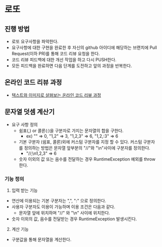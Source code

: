 # 로또
## 진행 방법
* 로또 요구사항을 파악한다.
* 요구사항에 대한 구현을 완료한 후 자신의 github 아이디에 해당하는 브랜치에 Pull Request(이하 PR)를 통해 코드 리뷰 요청을 한다.
* 코드 리뷰 피드백에 대한 개선 작업을 하고 다시 PUSH한다.
* 모든 피드백을 완료하면 다음 단계를 도전하고 앞의 과정을 반복한다.

## 온라인 코드 리뷰 과정
* [텍스트와 이미지로 살펴보는 온라인 코드 리뷰 과정](https://github.com/next-step/nextstep-docs/tree/master/codereview)

## 문자열 덧셈 계산기
* 요구 사항 정의
  * 쉼표(,) or 콜론(:)을 구분자로 가지는 문자열의 합을 구한다.
    * ex) "" => 0, "1,2" => 3, "1,2,3" => 6, "1,2,:3" => 6
  * 기본 구분자 (쉼표, 콜론)외에 커스텀 구분자를 지정 할 수 있다. 커스텀 구분자를 정의하는 방법은 문자열 앞부분의 "//"와 "\n"사이에 구분자를 정의한다.
    * "//;\n1,2,3" => 6
  * 숫자 이외의 값 또는 음수를 전달하는 경우 RuntimeException 예외를 throw 한다.
  
### 기능 정의

1. 입력 받는 기능
  - 연산에 이용되는 기본 구분자는 ",", ":" 으로 정의한다.
  - 사용자 구분자도 이용이 가능하며 이용 조건은 다음과 같다.
    - 문자열 앞에 위치하며 "//" 와 "\n" 사이에 위치한다.
  - 숫자 이외의 값, 음수를 전달받는 경우 RuntimeException 발생시킨다.

2. 계산 기능
  - 구분값을 통해 문자열을 계산한다.
   